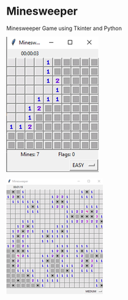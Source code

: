# Minesweeper
Minesweeper Game using Tkinter and Python 

![MineSweeper on Easy](https://github.com/ElliotG98/Minesweeper/blob/master/MinesweeperEasy.png?raw=true)

![MineSweeper died on Medium](https://github.com/ElliotG98/Minesweeper/blob/master/MinesweeperMedium.png?raw=true)

